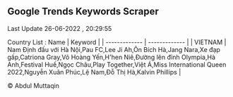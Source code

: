 

## Google Trends Keywords Scraper 
 
Last Update 26-06-2022 , 20:29:55

Country List :
 Name  | Keyword |
| ------------- | ------------- |
| VIETNAM | Nam Định đấu với Hà Nội,Pau FC,Lee Ji Ah,Ôn Bích Hà,Jang Nara,Xe đạp gấp,Catriona Gray,Võ Hoàng Yến,H'hen Niê,Đường lên đỉnh Olympia,Hà Anh,Festival Huế,Ngọc Châu,Play Together,Việt Á,Miss International Queen 2022,Nguyễn Xuân Phúc,Lệ Nam,Đỗ Thị Hà,Kalvin Phillips |



© Abdul Muttaqin 
